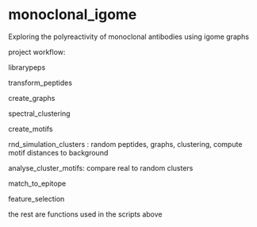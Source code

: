 # monoclonal_igome
Exploring the polyreactivity of monoclonal antibodies using igome graphs


project workflow:

librarypeps

transform_peptides

create_graphs

spectral_clustering

create_motifs

rnd_simulation_clusters : random peptides, graphs, clustering, compute motif distances to background

analyse_cluster_motifs: compare real to random clusters

match_to_epitope

feature_selection

the rest are functions used in the scripts above
